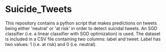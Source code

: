 # Suicide_Tweets

This repository contains a python script that makes predictions on tweets being either 'neutral' or 'at risk' in order to detect suicidal tweets. An SGD classifier (i.e. a linear classifier with SGD optimization) is used. The dataset is included in a CSV file containing two columns: label and tweet. Label has two values: 1 (i.e. at risk) and 0 (i.e. neutral).
